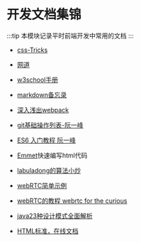 # 开发文档集锦
:::tip
本模块记录平时前端开发中常用的文档
:::

* [css-Tricks](https://css-tricks.com/) 

* [网道](https://wangdoc.com/)

* [w3school手册](https://www.w3schools.com/)

* [markdown备忘录](https://segmentfault.com/markdown)

* [深入浅出webpack](https://www.pixijs.com/)

* [git基础操作列表-阮一峰](https://www.ruanyifeng.com/blog/2015/12/git-cheat-sheet.html)

* [ES6 入门教程 阮一峰](https://es6.ruanyifeng.com/)

* [Emmet](https://docs.emmet.io/)快速编写html代码

* [labuladong的算法小炒](https://labuladong.gitbook.io/algo/)

* [webRTC简单示例](https://webrtc.github.io/samples/)

* [webRTC的教程 webrtc for the curious](https://webrtcforthecurious.com/)

* [java23种设计模式全面解析](http://c.biancheng.net/design_pattern/)

* [HTML标准，在线文档](https://html.spec.whatwg.org/multipage/)